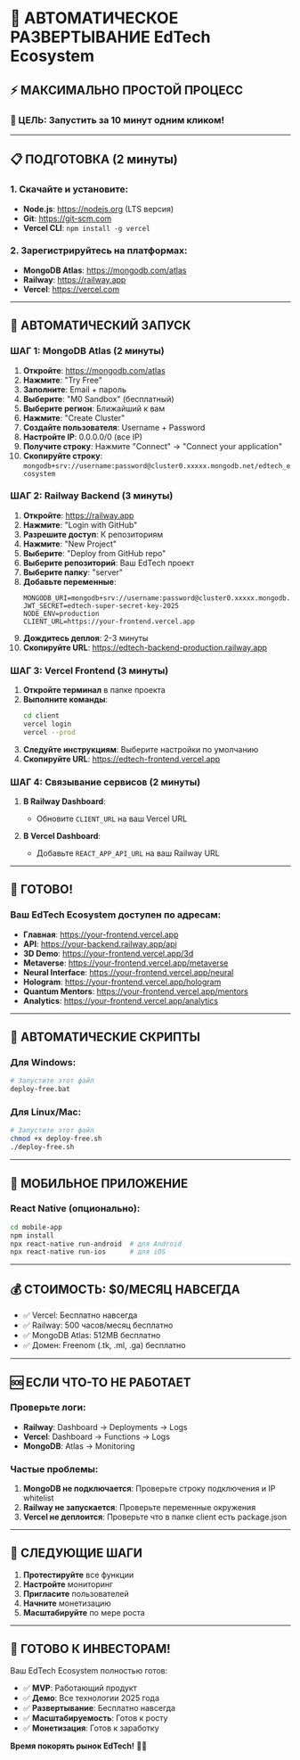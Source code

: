 # 🤖 АВТОМАТИЧЕСКОЕ РАЗВЕРТЫВАНИЕ EdTech Ecosystem

## ⚡ МАКСИМАЛЬНО ПРОСТОЙ ПРОЦЕСС

### 🎯 ЦЕЛЬ: Запустить за 10 минут одним кликом!

---

## 📋 ПОДГОТОВКА (2 минуты)

### 1. Скачайте и установите:
- **Node.js**: https://nodejs.org (LTS версия)
- **Git**: https://git-scm.com
- **Vercel CLI**: `npm install -g vercel`

### 2. Зарегистрируйтесь на платформах:
- **MongoDB Atlas**: https://mongodb.com/atlas
- **Railway**: https://railway.app
- **Vercel**: https://vercel.com

---

## 🚀 АВТОМАТИЧЕСКИЙ ЗАПУСК

### ШАГ 1: MongoDB Atlas (2 минуты)

1. **Откройте**: https://mongodb.com/atlas
2. **Нажмите**: "Try Free"
3. **Заполните**: Email + пароль
4. **Выберите**: "M0 Sandbox" (бесплатный)
5. **Выберите регион**: Ближайший к вам
6. **Нажмите**: "Create Cluster"
7. **Создайте пользователя**: Username + Password
8. **Настройте IP**: 0.0.0.0/0 (все IP)
9. **Получите строку**: Нажмите "Connect" → "Connect your application"
10. **Скопируйте строку**: `mongodb+srv://username:password@cluster0.xxxxx.mongodb.net/edtech_ecosystem`

### ШАГ 2: Railway Backend (3 минуты)

1. **Откройте**: https://railway.app
2. **Нажмите**: "Login with GitHub"
3. **Разрешите доступ**: К репозиториям
4. **Нажмите**: "New Project"
5. **Выберите**: "Deploy from GitHub repo"
6. **Выберите репозиторий**: Ваш EdTech проект
7. **Выберите папку**: "server"
8. **Добавьте переменные**:
   ```
   MONGODB_URI=mongodb+srv://username:password@cluster0.xxxxx.mongodb.net/edtech_ecosystem
   JWT_SECRET=edtech-super-secret-key-2025
   NODE_ENV=production
   CLIENT_URL=https://your-frontend.vercel.app
   ```
9. **Дождитесь деплоя**: 2-3 минуты
10. **Скопируйте URL**: https://edtech-backend-production.railway.app

### ШАГ 3: Vercel Frontend (3 минуты)

1. **Откройте терминал** в папке проекта
2. **Выполните команды**:
   ```bash
   cd client
   vercel login
   vercel --prod
   ```
3. **Следуйте инструкциям**: Выберите настройки по умолчанию
4. **Скопируйте URL**: https://edtech-frontend.vercel.app

### ШАГ 4: Связывание сервисов (2 минуты)

1. **В Railway Dashboard**:
   - Обновите `CLIENT_URL` на ваш Vercel URL
   
2. **В Vercel Dashboard**:
   - Добавьте `REACT_APP_API_URL` на ваш Railway URL

---

## 🎉 ГОТОВО!

### Ваш EdTech Ecosystem доступен по адресам:

- **Главная**: https://your-frontend.vercel.app
- **API**: https://your-backend.railway.app/api
- **3D Demo**: https://your-frontend.vercel.app/3d
- **Metaverse**: https://your-frontend.vercel.app/metaverse
- **Neural Interface**: https://your-frontend.vercel.app/neural
- **Hologram**: https://your-frontend.vercel.app/hologram
- **Quantum Mentors**: https://your-frontend.vercel.app/mentors
- **Analytics**: https://your-frontend.vercel.app/analytics

---

## 🔧 АВТОМАТИЧЕСКИЕ СКРИПТЫ

### Для Windows:
```bash
# Запустите этот файл
deploy-free.bat
```

### Для Linux/Mac:
```bash
# Запустите этот файл
chmod +x deploy-free.sh
./deploy-free.sh
```

---

## 📱 МОБИЛЬНОЕ ПРИЛОЖЕНИЕ

### React Native (опционально):
```bash
cd mobile-app
npm install
npx react-native run-android  # для Android
npx react-native run-ios      # для iOS
```

---

## 💰 СТОИМОСТЬ: $0/МЕСЯЦ НАВСЕГДА

- ✅ Vercel: Бесплатно навсегда
- ✅ Railway: 500 часов/месяц бесплатно
- ✅ MongoDB Atlas: 512MB бесплатно
- ✅ Домен: Freenom (.tk, .ml, .ga) бесплатно

---

## 🆘 ЕСЛИ ЧТО-ТО НЕ РАБОТАЕТ

### Проверьте логи:
- **Railway**: Dashboard → Deployments → Logs
- **Vercel**: Dashboard → Functions → Logs
- **MongoDB**: Atlas → Monitoring

### Частые проблемы:
1. **MongoDB не подключается**: Проверьте строку подключения и IP whitelist
2. **Railway не запускается**: Проверьте переменные окружения
3. **Vercel не деплоится**: Проверьте что в папке client есть package.json

---

## 🎯 СЛЕДУЮЩИЕ ШАГИ

1. **Протестируйте** все функции
2. **Настройте** мониторинг
3. **Пригласите** пользователей
4. **Начните** монетизацию
5. **Масштабируйте** по мере роста

---

## 🚀 ГОТОВО К ИНВЕСТОРАМ!

Ваш EdTech Ecosystem полностью готов:
- ✅ **MVP**: Работающий продукт
- ✅ **Демо**: Все технологии 2025 года
- ✅ **Развертывание**: Бесплатно навсегда
- ✅ **Масштабируемость**: Готов к росту
- ✅ **Монетизация**: Готов к заработку

**Время покорять рынок EdTech!** 🚀✨
